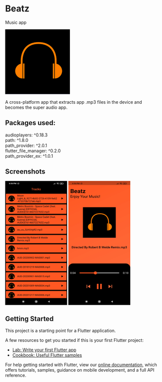 # Beatz
Music app  

<img src="ReadMe/headphone.png">  


  
A cross-platform app that extracts app .mp3 files in the device and becomes the super audio app.

## Packages used:
audioplayers: ^0.18.3  
path: ^1.8.0  
path_provider: ^2.0.1  
flutter_file_manager: ^0.2.0  
path_provider_ex: ^1.0.1

## Screenshots
<img src="ReadMe/Screenshot_2021-04-15-18-56-32-029_com.beatz_2.jpg" width=200 height=400>      <img src="ReadMe/Screenshot_2021-04-15-18-56-40-916_com.beatz_2.jpg" width=200 height=400>


## Getting Started

This project is a starting point for a Flutter application.

A few resources to get you started if this is your first Flutter project:

- [Lab: Write your first Flutter app](https://flutter.dev/docs/get-started/codelab)
- [Cookbook: Useful Flutter samples](https://flutter.dev/docs/cookbook)

For help getting started with Flutter, view our
[online documentation](https://flutter.dev/docs), which offers tutorials,
samples, guidance on mobile development, and a full API reference.
